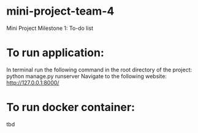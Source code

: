 # mini-project-team-4

Mini Project Milestone 1: To-do list

# To run application:
In terminal run the following command in the root directory of the project: python manage.py runserver
Navigate to the following website: http://127.0.0.1:8000/ 

# To run docker container:
tbd
